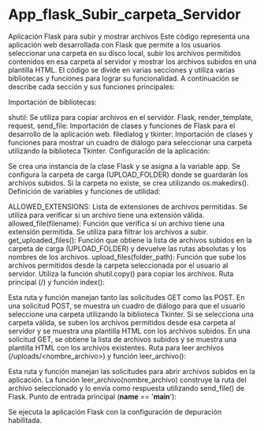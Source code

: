 # App_flask_Subir_carpeta_Servidor
Aplicación Flask para subir y mostrar archivos  Este código representa una aplicación web desarrollada con Flask que permite a los usuarios seleccionar una carpeta en su disco local, subir los archivos permitidos contenidos en esa carpeta al servidor y mostrar los archivos subidos en una plantilla HTML.
El código se divide en varias secciones y utiliza varias bibliotecas y funciones para lograr su funcionalidad. A continuación se describe cada sección y sus funciones principales:

Importación de bibliotecas:

shutil: Se utiliza para copiar archivos en el servidor.
Flask, render_template, request, send_file: Importación de clases y funciones de Flask para el desarrollo de la aplicación web.
filedialog y tkinter: Importación de clases y funciones para mostrar un cuadro de diálogo para seleccionar una carpeta utilizando la biblioteca Tkinter.
Configuración de la aplicación:

Se crea una instancia de la clase Flask y se asigna a la variable app.
Se configura la carpeta de carga (UPLOAD_FOLDER) donde se guardarán los archivos subidos. Si la carpeta no existe, se crea utilizando os.makedirs().
Definición de variables y funciones de utilidad:

ALLOWED_EXTENSIONS: Lista de extensiones de archivos permitidas. Se utiliza para verificar si un archivo tiene una extensión válida.
allowed_file(filename): Función que verifica si un archivo tiene una extensión permitida. Se utiliza para filtrar los archivos a subir.
get_uploaded_files(): Función que obtiene la lista de archivos subidos en la carpeta de carga (UPLOAD_FOLDER) y devuelve las rutas absolutas y los nombres de los archivos.
upload_files(folder_path): Función que sube los archivos permitidos desde la carpeta seleccionada por el usuario al servidor. Utiliza la función shutil.copy() para copiar los archivos.
Ruta principal (/) y función index():

Esta ruta y función manejan tanto las solicitudes GET como las POST.
En una solicitud POST, se muestra un cuadro de diálogo para que el usuario seleccione una carpeta utilizando la biblioteca Tkinter. Si se selecciona una carpeta válida, se suben los archivos permitidos desde esa carpeta al servidor y se muestra una plantilla HTML con los archivos subidos.
En una solicitud GET, se obtiene la lista de archivos subidos y se muestra una plantilla HTML con los archivos existentes.
Ruta para leer archivos (/uploads/<nombre_archivo>) y función leer_archivo():

Esta ruta y función manejan las solicitudes para abrir archivos subidos en la aplicación.
La función leer_archivo(nombre_archivo) construye la ruta del archivo seleccionado y lo envía como respuesta utilizando send_file() de Flask.
Punto de entrada principal (__name__ == '__main__'):

Se ejecuta la aplicación Flask con la configuración de depuración habilitada.
